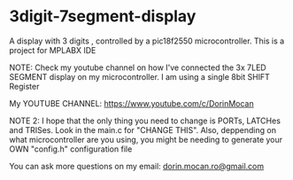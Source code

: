 # 3digit-7segment-display
A display with 3 digits , controlled by a pic18f2550 microcontroller. 
This is a project for MPLABX IDE

 NOTE:
 Check my youtube channel on how I've connected the 3x 7LED SEGMENT display
 on my microcontroller. I am using a single 8bit SHIFT Register

 My YOUTUBE CHANNEL: 
 https://www.youtube.com/c/DorinMocan
 
 NOTE 2:
 I hope that the only thing you need to change is PORTs, LATCHes and TRISes.
 Look in the main.c for "CHANGE THIS".
 Also, deppending on what microcontroller are you using, you might be needing
 to generate your OWN "config.h" configuration file
 
 You can ask more questions on my email:
 dorin.mocan.ro@gmail.com
